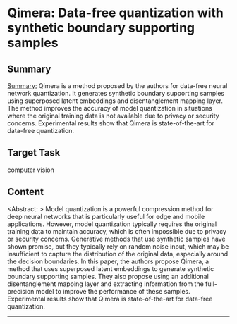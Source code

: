 # Qimera: Data-free quantization with synthetic boundary supporting samples

## Summary

<Summary:> Qimera is a method proposed by the authors for data-free neural network quantization. It generates synthetic boundary supporting samples using superposed latent embeddings and disentanglement mapping layer. The method improves the accuracy of model quantization in situations where the original training data is not available due to privacy or security concerns. Experimental results show that Qimera is state-of-the-art for data-free quantization.


## Target Task

computer vision

## Content

<Abstract: > Model quantization is a powerful compression method for deep neural networks that is particularly useful for edge and mobile applications. However, model quantization typically requires the original training data to maintain accuracy, which is often impossible due to privacy or security concerns. Generative methods that use synthetic samples have shown promise, but they typically rely on random noise input, which may be insufficient to capture the distribution of the original data, especially around the decision boundaries. In this paper, the authors propose Qimera, a method that uses superposed latent embeddings to generate synthetic boundary supporting samples. They also propose using an additional disentanglement mapping layer and extracting information from the full-precision model to improve the performance of these samples. Experimental results show that Qimera is state-of-the-art for data-free quantization.



---

